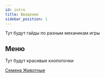```yaml
---
id: intro
title: Введение
sidebar_position: 1
---
```


Тут будут гайды по разным механикам игры

## Меню 
Тут будут красивые кнопопочки

<div className="hero__buttons">
  <a href="/guides/guide/seed" className="button">
    Семена
  </a>
  <a href="/guides/guide/Animal" className="button">
    Животные
  </a>
</div>

